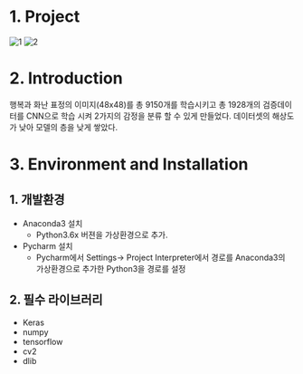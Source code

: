# 1. Project
![1](https://user-images.githubusercontent.com/50629716/68260828-875cab80-0081-11ea-8c9e-282c7916f433.png)
![2](https://user-images.githubusercontent.com/50629716/68260918-ca1e8380-0081-11ea-84f1-8d01e4b6a70d.png)


# 2. Introduction
행복과 화난 표정의 이미지(48x48)를 총 9150개를 학습시키고 총 1928개의 검증데이터를 CNN으로 학습 시켜 2가지의 감정을 분류 할 수 있게 만들었다.
데이터셋의 해상도가 낮아 모델의 층을 낮게 쌓았다.

# 3. Environment and Installation
## 1. 개발환경
* Anaconda3 설치
  * Python3.6x 버젼을 가상환경으로 추가.
* Pycharm 설치
  * Pycharm에서 Settings-> Project Interpreter에서 경로를 Anaconda3의 가상환경으로 추가한 Python3을 경로를 설정

## 2. 필수 라이브러리
* Keras
* numpy
* tensorflow
* cv2
* dlib
